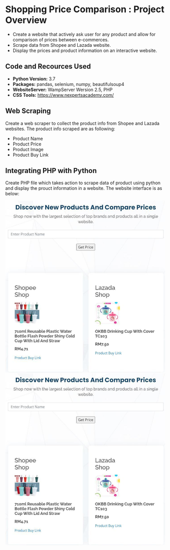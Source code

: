 # Shopping Price Comparison : Project Overview
* Create a website that actively ask user for any product and allow for comparison of prices between e-commerces.
* Scrape data from Shopee and Lazada website.
* Display the prices and product information on an interactive website.

## Code and Recources Used
* **Python Version:** 3.7
* **Packages:** pandas, selenium, numpy, beautifulsoup4
* **WebsiteServer:** WampServer Wersion 2.5, PHP
* **CSS Tools:** https://www.nexpertsacademy.com/

## Web Scraping
Create a web scraper to collect the product info from Shopee and Lazada websites. The product info scraped are as following:
*   Product Name
*   Product Price
*   Product Image
*   Product Buy Link

## Integrating PHP with Python
Create PHP file which takes action to scrape data of product using python and display the prouct information in a website. The website interface is as below:

![Image](https://github.com/fahmi97rosli/Shopping-Price-Comparison/blob/gh-pages/pageprice.jpg?raw=true)
<a target="_blank" rel="noopener noreferrer" href="https://github.com/fahmi97rosli/Shopping-Price-Comparison/blob/gh-pages/pageprice.jpg?raw=true"><img src="https://github.com/fahmi97rosli/Shopping-Price-Comparison/raw/gh-pages/pageprice.jpg?raw=true" alt="Image" style="max-width: 100%;"></a>
